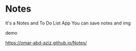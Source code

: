 # Notes
It's a Notes and To Do List App You can save notes and img

demo

https://omar-abd-aziz.github.io/Notes/
